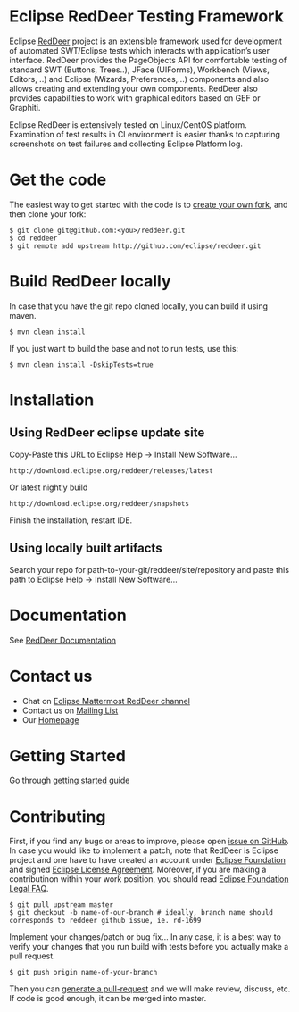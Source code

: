 # Eclipse RedDeer Testing Framework

Eclipse [RedDeer](http://www.eclipse.org/reddeer) project is an extensible framework used for development of automated SWT/Eclipse tests which interacts with application’s user interface. RedDeer provides the PageObjects API for comfortable testing of standard SWT (Buttons, Trees..), JFace (UIForms), Workbench (Views, Editors, ..) and Eclipse (Wizards, Preferences,...) components and also allows creating and extending your own components. RedDeer also provides capabilities to work with graphical editors based on GEF or Graphiti.

Eclipse RedDeer is extensively tested on Linux/CentOS platform. Examination of test results in CI environment is easier thanks to capturing screenshots on test failures and collecting Eclipse Platform log.

# Get the code

The easiest way to get started with the code is to [create your own fork](https://help.github.com/en/articles/fork-a-repo), 
and then clone your fork:

    $ git clone git@github.com:<you>/reddeer.git
    $ cd reddeer
    $ git remote add upstream http://github.com/eclipse/reddeer.git
    
# Build RedDeer locally

In case that you have the git repo cloned locally, you can build it using maven.

    $ mvn clean install
    
If you just want to build the base and not to run tests, use this:

    $ mvn clean install -DskipTests=true

# Installation

## Using RedDeer eclipse update site

Copy-Paste this URL to Eclipse Help -> Install New Software...
```
http://download.eclipse.org/reddeer/releases/latest
```
Or latest nightly build
```
http://download.eclipse.org/reddeer/snapshots
```
Finish the installation, restart IDE.

## Using locally built artifacts

Search your repo for path-to-your-git/reddeer/site/repository and paste this path to Eclipse Help -> Install New Software...

# Documentation

See [RedDeer Documentation](https://github.com/eclipse/reddeer/wiki)

# Contact us

* Chat on [Eclipse Mattermost RedDeer channel](https://mattermost.eclipse.org/eclipse/channels/reddeer)
* Contact us on [Mailing List](https://dev.eclipse.org/mailman/listinfo/reddeer-dev)
* Our [Homepage](http://www.eclipse.org/reddeer)

# Getting Started

Go through [getting started guide](https://github.com/eclipse/reddeer/wiki/Getting-Started)

# Contributing

First, if you find any bugs or areas to improve, please open [issue on GitHub](https://github.com/eclipse/reddeer/issues).
In case you would like to implement a patch, note that RedDeer is Eclipse project and one have to have created an account under [Eclipse Foundation](https://accounts.eclipse.org/) and signed [Eclipse License Agreement](https://www.eclipse.org/legal/ECA.php). Moreover, if you are making a contributinon within your work position, you should read [Eclipse Foundation Legal FAQ](https://www.eclipse.org/legal/legalfaq.php).

    $ git pull upstream master
    $ git checkout -b name-of-our-branch # ideally, branch name should corresponds to reddeer github issue, ie. rd-1699

Implement your changes/patch or bug fix...
In any case, it is a best way to verify your changes that you run build with tests before you actually make a pull request.

    $ git push origin name-of-your-branch
    
Then you can [generate a pull-request](https://help.github.com/en/articles/about-pull-requests) and we will make review, discuss, etc. If code is good enough, it can be merged into master.
